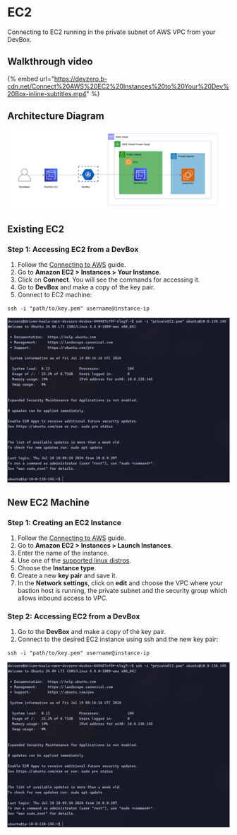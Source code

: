 # EC2

Connecting to EC2 running in the private subnet of AWS VPC from your DevBox.

## Walkthrough video

{% embed url="https://devzero.b-cdn.net/Connect%20AWS%20EC2%20Instances%20to%20Your%20Dev%20Box-inline-subtitles.mp4" %}

## Architecture Diagram

![AWS EC2 Architecture](../../../.gitbook/assets/ec2-architecture.png)

## Existing EC2

### Step 1: Accessing EC2 from a DevBox

1. Follow the [Connecting to AWS](../../existing-network/connecting-to-aws.md) guide.
2. Go to **Amazon EC2 > Instances > Your Instance**.
3. Click on **Connect**. You will see the commands for accessing it.
4. Go to **DevBox** and make a copy of the key pair.
5. Connect to EC2 machine:

```
ssh -i "path/to/key.pem" username@instance-ip
```

![AWS EC2 Access](../../../.gitbook/assets/ec2-access.png)

## New EC2 Machine

### Step 1: Creating an EC2 Instance

1. Follow the [Connecting to AWS](../../existing-network/connecting-to-aws.md) guide.
2. Go to **Amazon EC2 > Instances > Launch Instances**.
3. Enter the name of the instance.
4. Use one of the [supported linux distros](https://aws.amazon.com/mp/linux/).
5. Choose the **Instance type**.
6. Create a new **key pair** and save it.
7. In the **Network settings**, click on **edit** and choose the VPC where your bastion host is running, the private subnet and the security group which allows inbound access to VPC.

### Step 2: Accessing EC2 from a DevBox

1. Go to the **DevBox** and make a copy of the key pair.
2. Connect to the desired EC2 instance using ssh and the new key pair:

```
ssh -i "path/to/key.pem" username@instance-ip
```

![AWS EC2 Access](../../../.gitbook/assets/ec2-access.png)
